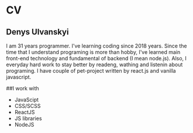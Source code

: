 # CV

## Denys Ulvanskyi

I am 31 years programmer. I've learning coding since 2018 years. Since the time that I understand programing is more than hobby, I've learned main front-end technology and fundamental of backend (I mean node.js).
Also, I everyday hard work to stay better by readeng, wathing and listenin about programing.
I have couple of pet-project written by react.js and vanilla javascript.

##I work with
- JavaScipt
- CSS/SCSS
- ReactJS
- JS libraries
- NodeJS